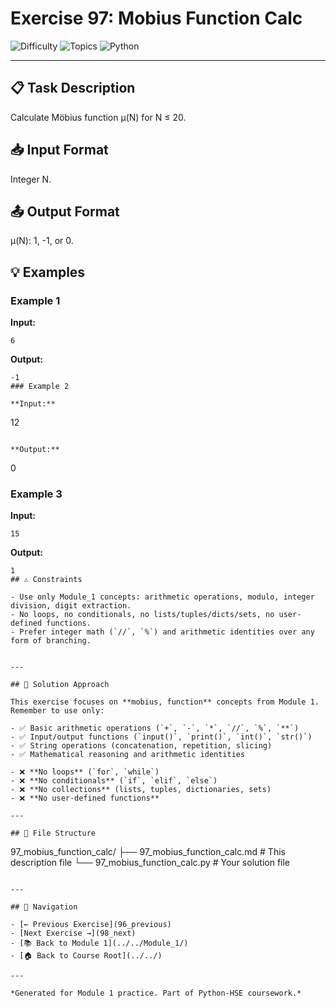# Exercise 97: Mobius Function Calc

![Difficulty](https://img.shields.io/badge/Difficulty-Module%201-green)
![Topics](https://img.shields.io/badge/Topics-mobius%2C%20function-blue)
![Python](https://img.shields.io/badge/Python-Module%201%20Concepts-yellow)

---

## 📋 Task Description

Calculate Möbius function μ(N) for N ≤ 20.
## 📥 Input Format

Integer N.
## 📤 Output Format

μ(N): 1, -1, or 0.
## 💡 Examples

### Example 1

**Input:**
```
6
```

**Output:**
```
-1
### Example 2

**Input:**
```
12
```

**Output:**
```
0
### Example 3

**Input:**
```
15
```

**Output:**
```
1
## ⚠️ Constraints

- Use only Module_1 concepts: arithmetic operations, modulo, integer division, digit extraction.
- No loops, no conditionals, no lists/tuples/dicts/sets, no user-defined functions.
- Prefer integer math (`//`, `%`) and arithmetic identities over any form of branching.


---

## 🎯 Solution Approach

This exercise focuses on **mobius, function** concepts from Module 1. Remember to use only:

- ✅ Basic arithmetic operations (`+`, `-`, `*`, `//`, `%`, `**`)
- ✅ Input/output functions (`input()`, `print()`, `int()`, `str()`)
- ✅ String operations (concatenation, repetition, slicing)
- ✅ Mathematical reasoning and arithmetic identities

- ❌ **No loops** (`for`, `while`)
- ❌ **No conditionals** (`if`, `elif`, `else`)
- ❌ **No collections** (lists, tuples, dictionaries, sets)
- ❌ **No user-defined functions**

---

## 📁 File Structure
```
97_mobius_function_calc/
├── 97_mobius_function_calc.md     # This description file
└── 97_mobius_function_calc.py     # Your solution file
```

---

## 🔗 Navigation

- [← Previous Exercise](96_previous) 
- [Next Exercise →](98_next)
- [📚 Back to Module 1](../../Module_1/)
- [🏠 Back to Course Root](../../)

---

*Generated for Module 1 practice. Part of Python-HSE coursework.*
